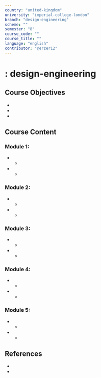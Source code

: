 ```yaml
---
country: "united-kingdom"
university: "imperial-college-london"
branch: "design-engineering"
scheme: ""
semester: "8"
course_code: ""
course_title: ""
language: "english"
contributor: "@erzer12"
---
```

# : design-engineering

## Course Objectives
* 
* 
* 

## Course Content
### Module 1: 
* 
  - 
* 
  - 

### Module 2: 
* 
  - 
* 
  - 

### Module 3: 
* 
  - 
* 
  - 

### Module 4: 
* 
  - 
* 
  - 

### Module 5: 
* 
  - 
* 
  - 

## References
* 
* 

